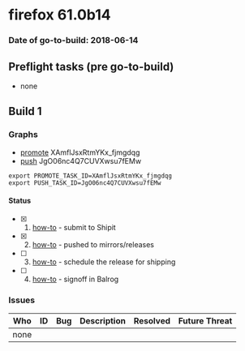 # firefox 61.0b14

### Date of go-to-build: 2018-06-14

## Preflight tasks (pre go-to-build)
- none

## Build 1  

### Graphs
* [promote](https://tools.taskcluster.net/push-inspector/#/XAmflJsxRtmYKx_fjmgdqg) XAmflJsxRtmYKx_fjmgdqg
* [push](https://tools.taskcluster.net/push-inspector/#/JgO06nc4Q7CUVXwsu7fEMw) JgO06nc4Q7CUVXwsu7fEMw
```
export PROMOTE_TASK_ID=XAmflJsxRtmYKx_fjmgdqg
export PUSH_TASK_ID=JgO06nc4Q7CUVXwsu7fEMw
```


#### Status
- [x] 1.  [how-to](https://wiki.mozilla.org/Release:Release_Automation_on_Mercurial:Starting_a_Release#Submit_to_Ship_It)  - submit to Shipit
- [x] 2.  [how-to](https://github.com/mozilla-releng/releasewarrior-2.0/blob/master/docs/release-promotion/desktop/howto.md#push-artifacts-to-releases-directory)  - pushed to mirrors/releases
- [ ] 3.  [how-to](https://github.com/mozilla-releng/releasewarrior-2.0/blob/master/docs/release-promotion/desktop/howto.md#ship-the-release)  - schedule the release for shipping
- [ ] 4.  [how-to](https://github.com/mozilla-releng/releasewarrior-2.0/blob/master/docs/release-promotion/desktop/howto.md#obtain-sign-offs-for-changes)  - signoff in Balrog

### Issues
| Who                 | ID               | Bug                                                                 | Description                | Resolved                | Future Threat                |
| ------------------- | ---------------- | ------------------------------------------------------------------- | -------------------------- | ----------------------- | ---------------------------- |
| none | | | | | |

